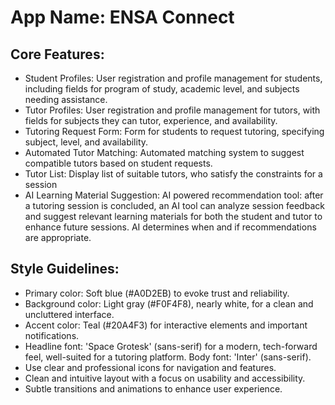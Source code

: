 # **App Name**: ENSA Connect

## Core Features:

- Student Profiles: User registration and profile management for students, including fields for program of study, academic level, and subjects needing assistance.
- Tutor Profiles: User registration and profile management for tutors, with fields for subjects they can tutor, experience, and availability.
- Tutoring Request Form: Form for students to request tutoring, specifying subject, level, and availability.
- Automated Tutor Matching: Automated matching system to suggest compatible tutors based on student requests.
- Tutor List: Display list of suitable tutors, who satisfy the constraints for a session
- AI Learning Material Suggestion: AI powered recommendation tool: after a tutoring session is concluded, an AI tool can analyze session feedback and suggest relevant learning materials for both the student and tutor to enhance future sessions.  AI determines when and if recommendations are appropriate.

## Style Guidelines:

- Primary color: Soft blue (#A0D2EB) to evoke trust and reliability.
- Background color: Light gray (#F0F4F8), nearly white, for a clean and uncluttered interface.
- Accent color: Teal (#20A4F3) for interactive elements and important notifications.
- Headline font: 'Space Grotesk' (sans-serif) for a modern, tech-forward feel, well-suited for a tutoring platform. Body font: 'Inter' (sans-serif).
- Use clear and professional icons for navigation and features.
- Clean and intuitive layout with a focus on usability and accessibility.
- Subtle transitions and animations to enhance user experience.